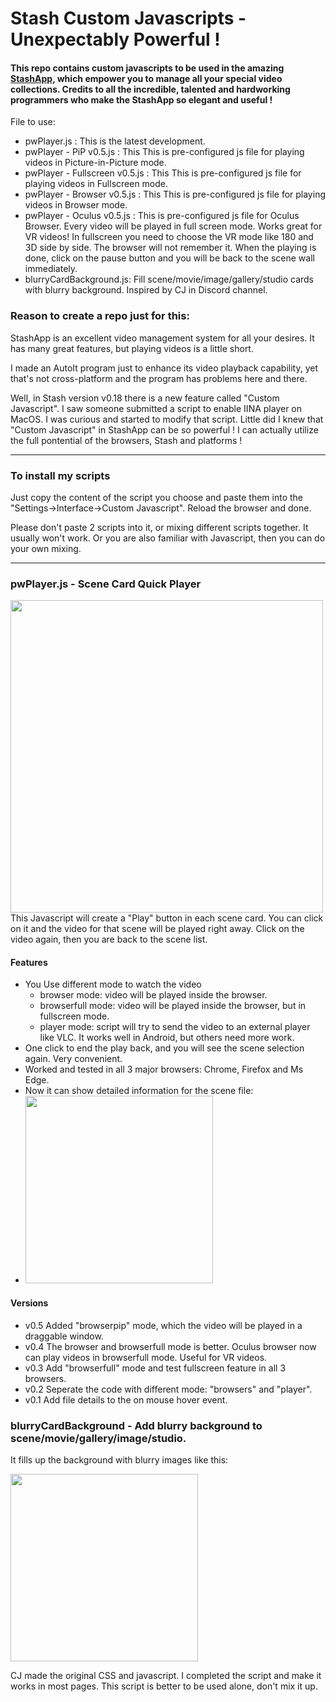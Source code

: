 # Stash Custom Javascripts - Unexpectably Powerful !
<p>
 
#### This repo contains custom javascripts to be used in the amazing [StashApp](https://github.com/stashapp/stash), which empower you to manage all your special video collections. Credits to all the incredible, talented and hardworking programmers who make the StashApp so elegant and useful !
 
File to use:
* pwPlayer.js : This is the latest development.
* pwPlayer - PiP v0.5.js : This This is pre-configured js file for playing videos in Picture-in-Picture mode.
* pwPlayer - Fullscreen v0.5.js : This This is pre-configured js file for playing videos in Fullscreen mode.
* pwPlayer - Browser v0.5.js : This This is pre-configured js file for playing videos in Browser mode.
* pwPlayer - Oculus v0.5.js : This is pre-configured js file for Oculus Browser. Every video will be played in full screen mode. Works great for VR videos! In fullscreen you need to choose the VR mode like 180 and 3D side by side. The browser will not remember it. When the playing is done, click on the pause button and you will be back to the scene wall immediately.
* blurryCardBackground.js: Fill scene/movie/image/gallery/studio cards with blurry background. Inspired by CJ in Discord channel.

### Reason to create a repo just for this:
 
StashApp is an excellent video management system for all your desires. It has many great features, but playing videos is a little short.<p>
I made an AutoIt program just to enhance its video playback capability, yet that's not cross-platform and the program has problems here and there.<p>
Well, in Stash version v0.18 there is a new feature called "Custom Javascript". I saw someone submitted a script to enable IINA player on MacOS. I was curious and started to modify that script. Little did I knew that "Custom Javascript" in StashApp can be so powerful ! I can actually utilize the full pontential of the browsers, Stash and platforms !<p>

-----

### To install my scripts
Just copy the content of the script you choose and paste them into the "Settings->Interface->Custom Javascript". Reload the browser and done.<p>
Please don't paste 2 scripts into it, or mixing different scripts together. It usually won't work. Or you are also familiar with Javascript, then you can do your own mixing.

-----

### pwPlayer.js - Scene Card Quick Player
 <img src="https://user-images.githubusercontent.com/22040708/211264163-5f25f566-8217-4334-9df6-ca742a5e92c5.png" width=500 /> <br>
This Javascript will create a "Play" button in each scene card. You can click on it and the video for that scene will be played right away. Click on the video again, then you are back to the scene list.
#### Features
* You Use different mode to watch the video
  - browser mode: video will be played inside the browser.
  - browserfull mode: video will be played inside the browser, but in fullscreen mode.
  - player mode: script will try to send the video to an external player like VLC. It works well in Android, but others need more work.
* One click to end the play back, and you will see the scene selection again. Very convenient.
* Worked and tested in all 3 major browsers: Chrome, Firefox and Ms Edge.
* Now it can show detailed information for the scene file:
* <img src="https://user-images.githubusercontent.com/22040708/211918593-b30a6f0f-bf06-44b3-96dc-d5bf6599bce2.png" width=300 />
#### Versions
 - v0.5 Added "browserpip" mode, which the video will be played in a draggable window.
 - v0.4 The browser and browserfull mode is better. Oculus browser now can play videos in browserfull mode. Useful for VR videos.
 - v0.3 Add "browserfull" mode and test fullscreen feature in all 3 browsers.
 - v0.2 Seperate the code with different mode: "browsers" and "player".
 - v0.1 Add file details to the on mouse hover event.

### blurryCardBackground - Add blurry background to scene/movie/gallery/image/studio.
It fills up the background with blurry images like this:<p>
<img src="https://i.ytimg.com/vi/yCOrqUA0ws4/maxresdefault.jpg" width=300 /><p>
CJ made the original CSS and javascript. I completed the script and make it works in most pages.
This script is better to be used alone, don't mix it up.


